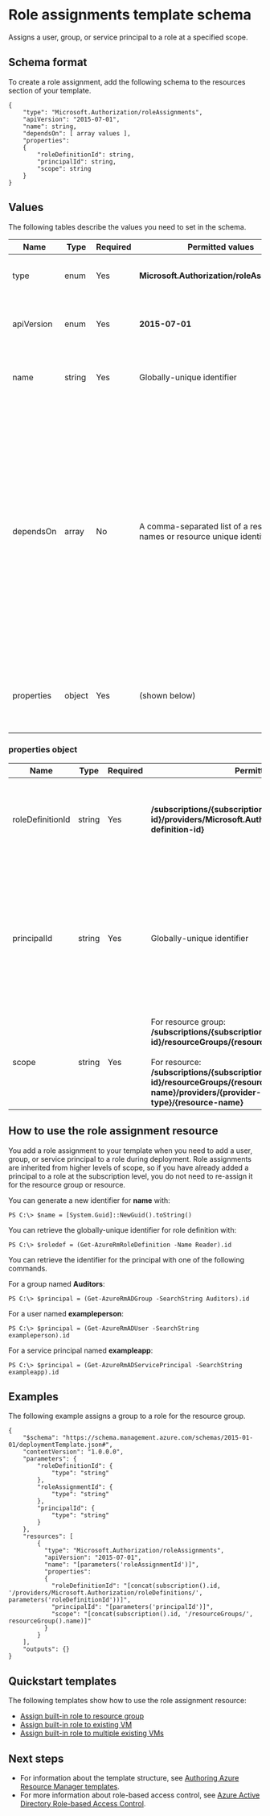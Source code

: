 <properties
   pageTitle="Resource Manager template for role assignments | Microsoft Azure"
   description="Shows the Resource Manager schema for deploying a role assignment through a template."
   services="azure-resource-manager"
   documentationCenter="na"
   authors="tfitzmac"
   manager="wpickett"
   editor=""/>

<tags
   ms.service="azure-resource-manager"
   ms.devlang="na"
   ms.topic="article"
   ms.tgt_pltfrm="na"
   ms.workload="na"
   ms.date="01/04/2016"
   ms.author="tomfitz"/>

# Role assignments template schema
Assigns a user, group, or service principal to a role at a specified scope.

## Schema format
To create a role assignment, add the following schema to the resources section of your template.

    {
        "type": "Microsoft.Authorization/roleAssignments",
        "apiVersion": "2015-07-01",
        "name": string,
        "dependsOn": [ array values ],
        "properties":
        {
            "roleDefinitionId": string,
            "principalId": string,
            "scope": string
        }
    }

## Values
The following tables describe the values you need to set in the schema.

| Name | Type | Required | Permitted values | Description |
| --- | --- | --- | --- | --- |
| type |enum |Yes |**Microsoft.Authorization/roleAssignments** |The resource type to create. |
| apiVersion |enum |Yes |**2015-07-01** |The API version to use for creating the resource. |
| name |string |Yes |Globally-unique identifier |An identifier for the new role assignment. |
| dependsOn |array |No |A comma-separated list of a resource names or resource unique identifiers. |The collection of resources this role assignment depends on. If assigning a role that scoped to a resource and that resource is deployed in the same template, include that resource name in this element to ensure the resource is deployed first. |
| properties |object |Yes |(shown below) |An object that identifies the role definition, princial, and scope. |

### properties object
| Name | Type | Required | Permitted Values | Description |
| --- | --- | --- | --- | --- |
| roleDefinitionId |string |Yes |**/subscriptions/{subscription-id}/providers/Microsoft.Authorization/roleDefinitions/{role-definition-id}** |The identifier of an existing role definition to be used in the role assignment. |
| principalId |string |Yes |Globally-unique identifier |The identifier of an existing principal. This maps to the id inside the directory and can point to a user, service principal, or security group. |
| scope |string |Yes |For resource group:<br />**/subscriptions/{subscription-id}/resourceGroups/{resource-group-name}**<br /><br />For resource:<br />**/subscriptions/{subscription-id}/resourceGroups/{resource-group-name}/providers/{provider-namespace}/{resource-type}/{resource-name}** |The scope at which this role assignment applies to. |

## How to use the role assignment resource
You add a role assignment to your template when you need to add a user, group, or service principal to a role during deployment. Role assignments are inherited from higher levels of scope, so 
if you have already added a principal to a role at the subscription level, you do not need to re-assign it for the resource group or resource.

You can generate a new identifier for **name** with:

    PS C:\> $name = [System.Guid]::NewGuid().toString()

You can retrieve the globally-unique identifier for role definition with:

    PS C:\> $roledef = (Get-AzureRmRoleDefinition -Name Reader).id

You can retrieve the identifier for the principal with one of the following commands.

For a group named **Auditors**:

    PS C:\> $principal = (Get-AzureRmADGroup -SearchString Auditors).id

For a user named **exampleperson**:

    PS C:\> $principal = (Get-AzureRmADUser -SearchString exampleperson).id

For a service principal named **exampleapp**:

    PS C:\> $principal = (Get-AzureRmADServicePrincipal -SearchString exampleapp).id 


## Examples
The following example assigns a group to a role for the resource group.

    {
        "$schema": "https://schema.management.azure.com/schemas/2015-01-01/deploymentTemplate.json#",
        "contentVersion": "1.0.0.0",
        "parameters": {
            "roleDefinitionId": {
                "type": "string"
            },
            "roleAssignmentId": {
                "type": "string"
            },
            "principalId": {
                "type": "string"
            }
        },
        "resources": [
            {
              "type": "Microsoft.Authorization/roleAssignments",
              "apiVersion": "2015-07-01",
              "name": "[parameters('roleAssignmentId')]",
              "properties":
              {
                "roleDefinitionId": "[concat(subscription().id, '/providers/Microsoft.Authorization/roleDefinitions/', parameters('roleDefinitionId'))]",
                "principalId": "[parameters('principalId')]",
                "scope": "[concat(subscription().id, '/resourceGroups/', resourceGroup().name)]"
              }
            }
        ],
        "outputs": {}
    }

## Quickstart templates
The following templates show how to use the role assignment resource:

* [Assign built-in role to resource group](https://github.com/Azure/azure-quickstart-templates/tree/master/101-rbac-builtinrole-resourcegroup)
* [Assign built-in role to existing VM](https://github.com/Azure/azure-quickstart-templates/tree/master/101-rbac-builtinrole-virtualmachine)
* [Assign built-in role to multiple existing VMs](https://github.com/Azure/azure-quickstart-templates/tree/master/201-rbac-builtinrole-multipleVMs)

## Next steps
* For information about the template structure, see [Authoring Azure Resource Manager templates](resource-group-authoring-templates.md).
* For more information about role-based access control, see [Azure Active Directory Role-based Access Control](active-directory/role-based-access-control-configure.md).

